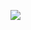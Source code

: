 <p align="center">
  
![](https://komarev.com/ghpvc/?username=ghost-leviathan&color=b51f13&style=plastic&label=empty-pockets)
</p>
